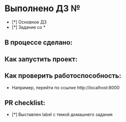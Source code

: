 # Выполнено ДЗ №

 - [*] Основное ДЗ
 - [*] Задание со *

## В процессе сделано:

## Как запустить проект:

## Как проверить работоспособность:
 - Например, перейти по ссылке http://localhost:8000

## PR checklist:
 - [*] Выставлен label с темой домашнего задания
